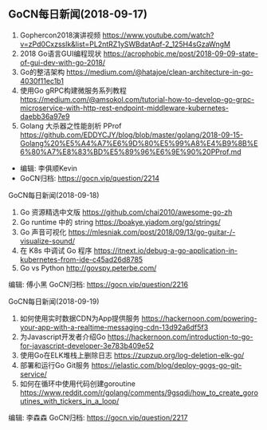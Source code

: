 ## GoCN每日新闻(2018-09-17)

1. Gophercon2018演讲视频 https://www.youtube.com/watch?v=zPd0Cxzsslk&list=PL2ntRZ1ySWBdatAqf-2_125H4sGzaWngM
2. 2018 Go语言GUI编程现状 https://acrophobic.me/post/2018-09-09-state-of-gui-dev-with-go-2018/
3. Go的整洁架构 https://medium.com/@hatajoe/clean-architecture-in-go-4030f11ec1b1
4. 使用Go gRPC构建微服务系列教程 https://medium.com/@amsokol.com/tutorial-how-to-develop-go-grpc-microservice-with-http-rest-endpoint-middleware-kubernetes-daebb36a97e9
5. Golang 大杀器之性能剖析 PProf https://github.com/EDDYCJY/blog/blob/master/golang/2018-09-15-Golang%20%E5%A4%A7%E6%9D%80%E5%99%A8%E4%B9%8B%E6%80%A7%E8%83%BD%E5%89%96%E6%9E%90%20PProf.md

* 编辑: 李俱顺Kevin
* GoCN归档: https://gocn.vip/question/2214


GoCN每日新闻(2018-09-18)

1. Go 资源精选中文版 https://github.com/chai2010/awesome-go-zh
2. Go runtime 中的 string https://boakye.yiadom.org/go/strings/
3. Go 声音可视化 https://mlesniak.com/post/2018/09/13/go-guitar-/-visualize-sound/
4. 在 K8s 中调试 Go 程序 https://itnext.io/debug-a-go-application-in-kubernetes-from-ide-c45ad26d8785
5. Go vs Python http://govspy.peterbe.com/

编辑: 傅小黑
GoCN归档: https://gocn.vip/question/2216


GoCN每日新闻(2018-09-19)

1. 如何使用实时数据CDN为App提供服务 https://hackernoon.com/powering-your-app-with-a-realtime-messaging-cdn-13d92a6df5f3
2. 为Javascript开发者介绍Go https://hackernoon.com/introduction-to-go-for-javascript-developer-3e783b409e52
3. 使用Go在ELK堆栈上删除日志 https://zupzup.org/log-deletion-elk-go/
4. 部署和运行Go Git服务 https://jelastic.com/blog/deploy-gogs-go-git-service/
5. 如何在循环中使用代码创建goroutine https://www.reddit.com/r/golang/comments/9gsqdi/how_to_create_goroutines_with_tickers_in_a_loop/


编辑: 李森森
GoCN归档: https://gocn.vip/question/2217
